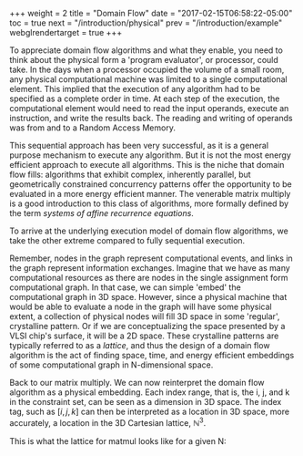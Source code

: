 +++
weight = 2
title = "Domain Flow"
date = "2017-02-15T06:58:22-05:00"
toc = true
next = "/introduction/physical"
prev = "/introduction/example"
webglrendertarget = true
+++

To appreciate domain flow algorithms and what they enable, you need to think about the physical
form a 'program evaluator', or processor, could take. In the days when a processor occupied the volume
of a small room, any physical computational machine was limited to a single computational element.
This implied that the execution of any algorithm had to be specified as a complete order in time.
At each step of the execution, the computational element would need to read the input operands, execute
an instruction, and write the results back. The reading and writing of operands was from and to a
Random Access Memory.

This sequential approach has been very successful, as it is a general purpose mechanism to execute
any algorithm. But it is not the most energy efficient approach to execute all algorithms. This is
the niche that domain flow fills: algorithms that exhibit complex, inherently parallel, but geometrically
constrained concurrency patterns offer the opportunity to be evaluated in a more energy efficient manner.
The venerable matrix multiply is a good introduction to this class of algorithms,
more formally defined by the term _systems of affine recurrence equations_.

To arrive at the underlying execution model of domain flow algorithms, we take the other extreme compared
to fully sequential execution.

Remember, nodes in the graph represent computational events, and links in the graph represent information exchanges.
Imagine that we have as many computational resources as there are nodes in the single assignment form
computational graph. In that case, we can simple 'embed' the computational graph in 3D space.
However, since a physical machine that would be able to evaluate a node in the graph will have
some physical extent, a collection of physical nodes will fill 3D space in some 'regular', crystalline
pattern. Or if we are conceptualizing the space presented by a VLSI chip's surface, it will be a 2D space.
These crystalline patterns are typically referred to as a _lattice_, and thus
the design of a domain flow algorithm is the act of finding space, time, and energy efficient embeddings
of some computational graph in N-dimensional space.

Back to our matrix multiply. We can now reinterpret the domain flow algorithm as a physical embedding.
Each index range, that is, the i, j, and k in the constraint set, can be seen as a dimension in 3D space.
The index tag, such as $[i,j,k]$ can then be interpreted as a location in 3D space, more accurately,
a location in the 3D Cartesian lattice, $\mathbb{N}^3$.

This is what the lattice for matmul looks like for a given N:

<canvas id="c"></canvas>

<div id="index_space_view"></div>

